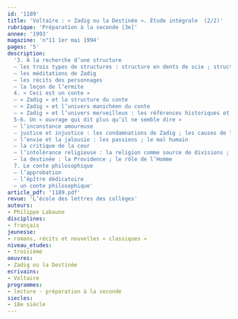 ```yaml
---
id: '1189'
title: 'Voltaire : « Zadig ou la Destinée ». Étude intégrale  (2/2)'
rubrique: 'Préparation à la seconde [3e]'
annee: '1993'
magazine: 'n°11 1er mai 1994'
pages: '5'
description: 
  '3. À la recherche d’une structure
  – les trois types de structures : structure en dents de scie ; structure cyclique ; structure linéaire
  – les méditations de Zadig
  – les récits des personnages
  – la leçon de l’ermite
  4. « Ceci est un conte »
  – « Zadig » et la structure du conte
  – « Zadig » et l’univers manichéen du conte
  – « Zadig » et l’univers merveilleux : les références historiques et géographiques ; le merveilleux et l’orientalisme
  5-6. Un « ouvrage qui dit plus qu’il ne semble dire »
  – l’inconstance amoureuse
  – justice et injustice : les condamnations de Zadig ; les causes de l’injustice : une autre conception de la justice
  – l’envie et la jalousie : les passions ; le mal humain
  – la critique de la cour
  – l’intolérance religieuse : la religion comme source de divisions ; religion et superstition ; le déisme de Voltaire
  – la destinée : la Providence ; le rôle de l’Homme
  7. Le conte philosophique
  – l’approbation
  – l’épître dédicatoire
  – un conte philosophique'
article_pdf: '1189.pdf'
revue: 'L’école des lettres des collèges'
auteurs:
- Philippe Labaune
disciplines:
- français
jeunesse:
- romans, récits et nouvelles « classiques »
niveau_etudes:
- troisième
oeuvres:
- Zadig ou la Destinée
ecrivains:
- Voltaire
programmes:
- lecture - préparation à la seconde
siecles:
- 18e siècle
---
```

